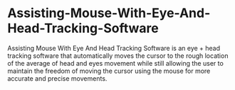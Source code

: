 # Assisting-Mouse-With-Eye-And-Head-Tracking-Software
Assisting Mouse With Eye And Head Tracking Software is an eye + head tracking software that automatically moves the cursor to the rough location of the average of head and eyes movement while still allowing the user to maintain the freedom of moving the cursor using the mouse for more accurate and precise movements.
